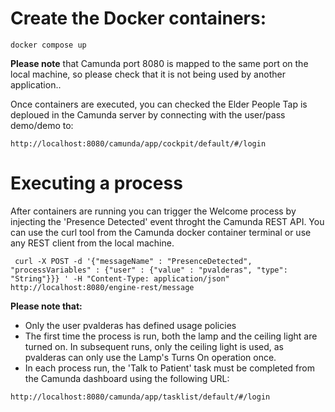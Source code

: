 # Create the Docker containers:

```
docker compose up
```

**Please note** that Camunda port 8080 is mapped to the same port on the local machine, so please check that it is not being used by another application..

Once containers are executed, you can checked the Elder People Tap is deploued in the Camunda server by connecting with the user/pass demo/demo to:

```
http://localhost:8080/camunda/app/cockpit/default/#/login
```

# Executing a process

After containers are running you can trigger the Welcome process by injecting the 'Presence Detected' event throght the Camunda REST API. You can use the curl tool from the Camunda docker container terminal or use any REST client from the local machine.

```
 curl -X POST -d '{"messageName" : "PresenceDetected", "processVariables" : {"user" : {"value" : "pvalderas", "type": "String"}}} ' -H "Content-Type: application/json" http://localhost:8080/engine-rest/message
 ```

 **Please note that:**

* Only the user pvalderas has defined usage policies
* The first time the process is run, both the lamp and the ceiling light are turned on. In subsequent runs, only the ceiling light is used, as pvalderas can only use the Lamp's Turns On operation once.
* In each process run, the 'Talk to Patient' task must be completed from the Camunda dashboard using the following URL: 
```
http://localhost:8080/camunda/app/tasklist/default/#/login
```